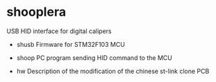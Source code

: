 # shooplera
USB HID interface for digital calipers

- shusb
Firmware for STM32F103 MCU

- shoop
PC program sending HID command to the MCU

- hw
Description of the modification of the chinese st-link clone PCB
